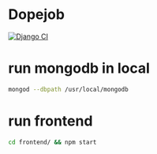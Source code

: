 # Dopejob
[![Django CI](https://github.com/delitamakanda/dopejob-v2/actions/workflows/django.yml/badge.svg?event=push)](https://github.com/delitamakanda/dopejob-v2/actions/workflows/django.yml)

# run mongodb in local
```bash
mongod --dbpath /usr/local/mongodb
```

# run frontend
```bash
cd frontend/ && npm start
```
